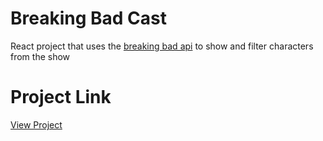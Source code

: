 # Breaking Bad Cast
React project that uses the [breaking bad api](https://breakingbadapi.com/documentation) to show and filter characters from the show
# Project Link
[View Project](https://thiyophin.github.io/Breaking_Bad)